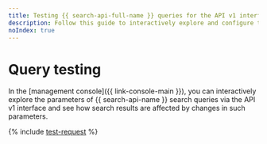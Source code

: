 ```yaml
---
title: Testing {{ search-api-full-name }} queries for the API v1 interface
description: Follow this guide to interactively explore and configure the parameters of {{ search-api-name }} search queries via the API v1, as well as get a comprehensive overview of how they influence search results.
noIndex: true
---
```


# Query testing

In the [management console]({{ link-console-main }}), you can interactively explore the parameters of {{ search-api-name }} search queries via the API v1 interface and see how search results are affected by changes in such parameters. 

{% include [test-request](../../_includes/search-api/test-request.md) %}